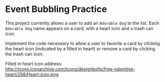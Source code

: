 # Event Bubbling Practice

This project currently allows a user to add an `Adorable Dog` to the list. Each `Adorable Dog` name appears on a card, with a heart icon and a trash can icon.

Implement the code necessary to allow a user to favorite a card by clicking the heart icon (indicated by a filled in heart) or remove a card by clicking the trash can icon.

Filled in heart icon address: http://icons.iconarchive.com/icons/designbolts/free-valentine-heart/256/Heart-icon.png
